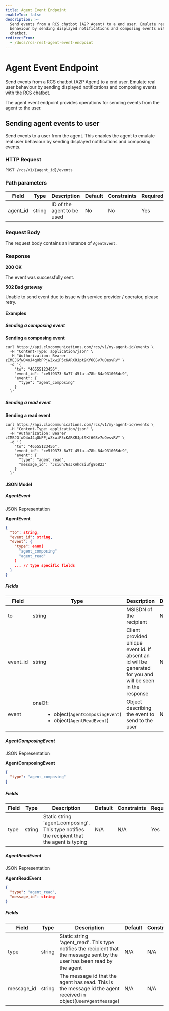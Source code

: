 ```yaml
---
title: Agent Event Endpoint
enableToc: false
description: >-
  Send events from a RCS chatbot (A2P Agent) to a end user. Emulate real user
  behaviour by sending displayed notifications and composing events with the RCS
  chatbot.
redirectFrom:
  - /docs/rcs-rest-agent-event-endpoint
---
```


# Agent Event Endpoint

Send events from a RCS chatbot (A2P Agent) to a end user. Emulate real user behaviour by sending displayed notifications and composing events with the RCS chatbot.

The agent event endpoint provides operations for sending events from the agent to the user.

## Sending agent events to user

Send events to a user from the agent. This enables the agent to emulate real user behaviour by sending displayed notifications and composing events.

### HTTP Request

`POST /rcs/v1/{agent_id}/events`

### Path parameters

| Field    | Type   | Description                | Default | Constraints | Required |
| -------- | ------ | -------------------------- | ------- | ----------- | -------- |
| agent_id | string | ID of the agent to be used | No      | No          | Yes      |

### Request Body

The request body contains an instance of `AgentEvent`.

### Response

**200 OK**

The event was successfully sent.

**502 Bad gateway**

Unable to send event due to issue with service provider / operator, please retry.

#### Examples

##### Sending a composing event

**Sending a composing event**

```curl
curl https://api.clxcommunications.com/rcs/v1/my-agent-id/events \
  -H "Content-Type: application/json" \
  -H "Authorization: Bearer zIMEJGfwD4oJ4qObPPjwZxwiP5cKARXRJpt9Kf6GSv7uOesvRV" \
  -d '{
    "to": "46555123456",
    "event_id": "ce5f9373-8a77-45fa-a78b-84a931005dc9",
    "event": {
      "type": "agent_composing"
    }
  }'
```

##### Sending a read event

**Sending a read event**

```curl
curl https://api.clxcommunications.com/rcs/v1/my-agent-id/events \
  -H "Content-Type: application/json" \
  -H "Authorization: Bearer zIMEJGfwD4oJ4qObPPjwZxwiP5cKARXRJpt9Kf6GSv7uOesvRV" \
  -d '{
    "to": "46555123456",
    "event_id": "ce5f9373-8a77-45fa-a78b-84a931005dc9",
    "event": {
      "type": "agent_read",
      "message_id": "Jsiuh76sJKAhdsiufg86823"
    }
  }'
```

#### JSON Model

##### AgentEvent

JSON Representation

**AgentEvent**

```json
{
  "to": string,
  "event_id": string,
  "event": {
    "type": enum(
      "agent_composing"
      "agent_read"
    )
    ... // type specific fields
  }
}
```

##### Fields

<div class="magic-block-html">
    <div class="marked-table">
        <table>
            <thead>
            <tr class="header">
                <th>Field</th>
                <th>Type</th>
                <th>Description</th>
                <th>Default</th>
                <th>Constraints</th>
                <th>Required</th>
            </tr>
            </thead>
            <tbody>
            <tr class="odd">
                <td>to</td>
                <td>string</td>
                <td>MSISDN of the recipient</td>
                <td>No</td>
                <td>^(?:00)[1–9][0–9]{8,16}$</td>
                <td>Yes</td>
            </tr>
            <tr class="even">
                <td>event_id</td>
                <td>string</td>
                <td>Client provided unique event id. If absent an id will be generated for you and will be seen in the response</td>
                <td>No</td>
                <td>^[0-9a-f]{8}-[0-9a-f]{4}-[1–5][0-9a-f]{3}-[89ab][0-9a-f]{3}-[0-9a-f]{12}$</td>
                <td>No</td>
            </tr>
            <tr class="odd">
                <td>event</td>
                <td><dl>
                    <dt>oneOf:</dt>
                    <dd><ul>
                        <li>object(<code class="interpreted-text" data-role="ref">AgentComposingEvent</code>)</li>
                        <li>object(<code class="interpreted-text" data-role="ref">AgentReadEvent</code>)</li>
                    </ul>
                    </dd>
                </dl></td>
                <td>Object describing the event to send to the user</td>
                <td>No</td>
                <td>N/A</td>
                <td>Yes</td>
            </tr>
            </tbody>
        </table>
    </div>
</div>

##### AgentComposingEvent

JSON Representation

**AgentComposingEvent**

```json
{
  "type": "agent_composing"
}
```

##### Fields

| Field | Type   | Description                                                                                | Default | Constraints | Required |
| ----- | ------ | ------------------------------------------------------------------------------------------ | ------- | ----------- | -------- |
| type  | string | Static string 'agent_composing'. This type notifies the recipient that the agent is typing | N/A     | N/A         | Yes      |

##### AgentReadEvent

JSON Representation

**AgentReadEvent**

```json
{
  "type": "agent_read",
  "message_id": string
}
```

##### Fields

| Field      | Type   | Description                                                                                                               | Default | Constraints | Required |
| ---------- | ------ | ------------------------------------------------------------------------------------------------------------------------- | ------- | ----------- | -------- |
| type       | string | Static string 'agent_read'. This type notifies the recipient that the message sent by the user has been read by the agent | N/A     | N/A         | Yes      |
| message_id | string | The message id that the agent has read. This is the message id the agent received in object(`UserAgentMessage`)           | N/A     | N/A         | Yes      |

